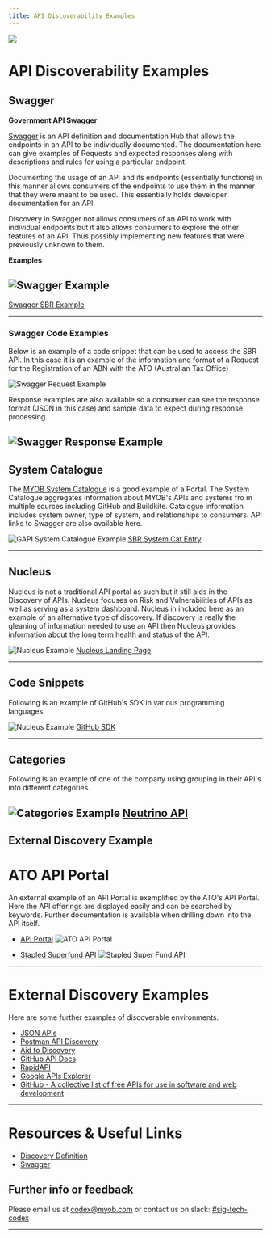```yaml
---
title: API Discoverability Examples
---
```

<!-- confluence-page-id: 9293661652 -->
![](../../assets/BANNER.png)
# API Discoverability Examples

## Swagger
**Government API Swagger**

[Swagger](https://swagger.io/tools/swaggerhub/) is an API definition and documentation Hub that allows the endpoints in an API to be individually documented. The documentation here can give examples of Requests and expected responses along with descriptions and rules for using a particular endpoint.

Documenting the usage of an API and its endpoints (essentially functions) in this manner allows consumers of the endpoints to use them in the manner that they were meant to be used. This essentially holds developer documentation for an API.

Discovery in Swagger not allows consumers of an API to work with individual endpoints but it also allows consumers to explore the other features of an API. Thus possibly implementing new features that were previously unknown to them.

**Examples**

![Swagger Example](../../assets/Swagger.png)
-
[Swagger SBR Example](https://test.agencyapi.myobdev.com/swagger/ui/index#)

---

### Swagger Code Examples

Below is an example of a code snippet that can be used to access the SBR API. In this case it is an example of the information and format of a Request for the Registration of an ABN with the ATO (Australian Tax Office)

![Swagger Request Example](../../assets/CodeSwagger.png)

Response examples are also available so a consumer can see the response format (JSON in this case) and sample data to expect during response processing.

![Swagger Response Example](../../assets/SwaggerResponse.png)
---

## System Catalogue

The [MYOB System Catalogue](https://system-catalogue.myob.com/) is a good example of a Portal. The System Catalogue aggregates information about MYOB's APIs and systems fro m multiple sources including GitHub and Buildkite. Catalogue information includes system owner, type of system, and relationships to consumers. API links to Swagger are also available here.

![GAPI System Catalogue Example](../../assets/SysCat.png)
[SBR System Cat Entry](https://system-catalogue.myob.com/catalog/default/api/SBR)

---

## Nucleus

Nucleus is not a traditional API portal as such but it still aids in the Discovery of APIs. Nucleus focuses on Risk and Vulnerabilities of APIs as well as serving as a system dashboard. Nucleus in included here as an example of an alternative type of discovery. If discovery is really the gleaning of information needed to use an API then Nucleus provides information about the long term health and status of the API.

![Nucleus Example](../../assets/Nucleus.png)
[Nucleus Landing Page](https://nucleus-aus2.nucleussec.com/nucleus/public/app/index.php?sso=b3JnX2lkJTNEMTQwMDAwMDAlMjZkb21haW4lM0RteW9iLmNvbQ==#bc/15000001/cHJvamVjdC5Qcm9qZWN0)

---

## Code Snippets

Following is an example of GitHub's SDK in various programming languages.

![Nucleus Example](../../assets/code-snippet.jpg)
[GitHub SDK](https://docs.github.com/en/rest/overview/libraries-for-the-rest-api?apiVersion=2022-11-28)

---

## Categories
Following is an example of one of the company using grouping in their API's into different categories.

![Categories Example](../../assets/Categories.PNG)
[Neutrino API](https://www.neutrinoapi.com/)
---
## External Discovery Example

# ATO API Portal

An external example of an API Portal is exemplified by the ATO's API Portal. Here the API offerings are displayed easily and can be searched by keywords. Further documentation is available when drilling down into the API itself.
- [API Portal](https://apiportal.ato.gov.au/)
![ATO API Portal](../../assets/ATOAPI.png)


- [Stapled Superfund API](https://apiportal.ato.gov.au/api-products/stapled-super-fund-api)
![Stapled Super Fund API](../../assets/SSFAPI.png)


---
# External Discovery Examples
Here are some further examples of discoverable environments.
- [JSON APIs](http://apisjson.org/)
- [Postman API Discovery](https://www.postman.com/explore)
- [Aid to Discovery](https://swagger.io/)
- [GitHub API Docs](https://docs.github.com/en/rest?apiVersion=2022-11-28)
- [RapidAPI](https://rapidapi.com/)
- [Google APIs Explorer](https://developers.google.com/apis-explorer)
- [GitHub - A collective list of free APIs for use in software and web development](https://github.com/public-apis/public-apis)

---

# Resources & Useful Links
- [Discovery Definition](https://rapidapi.com/blog/api-glossary/api-discovery/)
 - [Swagger](https://swagger.io/tools/swaggerhub/)

## Further info or feedback
Please email us at codex@myob.com or contact us on slack: [#sig-tech-codex](https://myob.slack.com/archives/C02N8ADPGUX)

---

